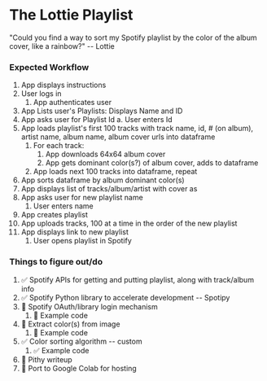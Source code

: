 # The Lottie Playlist
 "Could you find a way to sort my Spotify playlist by the color of the album cover, like a rainbow?" -- Lottie

### Expected Workflow
1. App displays instructions
1. User logs in
    1. App authenticates user
1. App Lists user's Playlists: Displays Name and ID
1. App asks user for Playlist Id
    a. User enters Id
1. App loads playlist's first 100 tracks with track name, id, # (on album), artist name, album name, album cover urls into dataframe
    1. For each track: 
        1. App downloads 64x64 album cover
        1. App gets dominant color(s?) of album cover, adds to dataframe
    1. App loads next 100 tracks into dataframe, repeat
1. App sorts dataframe by album dominant color(s)
1. App displays list of tracks/album/artist with cover as 
1. App asks user for new playlist name
    1. User enters name
1. App creates playlist
1. App uploads tracks, 100 at a time in the order of the new playlist
1. App displays link to new playlist
    1. User opens playlist in Spotify


### Things to figure out/do
1. ✅ Spotify APIs for getting and putting playlist, along with track/album info
1. ✅ Spotify Python library to accelerate development -- Spotipy
1. 🔳 Spotify OAuth/library login mechanism
   1. 🔳 Example code
1. 🔳 Extract color(s) from image
    1. 🔳 Example code
1. ✅ Color sorting algorithm -- custom
    1. ✅ Example code
1. 🔳 Pithy writeup
1. 🔳 Port to Google Colab for hosting
